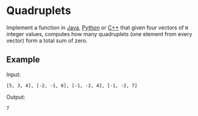 # Quadruplets

Implement a function in [Java](Quadruplets.java), [Python](quadruplets.py)
or [C++](quadruplets.cpp) that given four vectors of `N` integer values,
computes how many quadruplets (one element from every vector) form a total
sum of zero.

## Example

Input:
```
[5, 3, 4], [-2, -1, 6], [-1, -2, 4], [-1, -2, 7]
```

Output:
```
7
```

